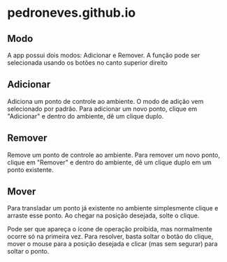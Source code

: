 pedroneves.github.io
====================

Modo
---

A app possui dois modos: Adicionar e Remover. A função pode ser selecionada usando os botões no canto superior direito

Adicionar
--

Adiciona um ponto de controle ao ambiente.
O modo de adição vem selecionado por padrão. 
Para adicionar um novo ponto, clique em "Adicionar" e dentro do ambiente, dê um clique duplo.

Remover
--

Remove um ponto de controle ao ambiente.
Para remover um novo ponto, clique em "Remover" e dentro do ambiente, dê um clique duplo em um ponto existente.

Mover
--

Para transladar um ponto já existente no ambiente simplesmente clique e arraste esse ponto. Ao chegar na posição desejada,
solte o clique.

Pode ser que apareça o ícone de operação proibída, mas normalmente ocorre só na primeira vez. Para resolver, basta
soltar o botão do clique, mover o mouse para a posição desejada e clicar (mas sem segurar) para soltar o ponto.
